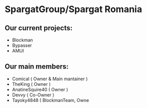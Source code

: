 # SpargatGroup/Spargat Romania

## Our current projects:

- Blockman
- Bypasser
- AMUI

## Our main members:

- Comical ( Owner & Main mantainer )
- TheKing ( Owner )
- AnatineSquire40 ( Owner )
- Devvy ( Co-Owner )
- Tayoky4848 ( BlockmanTeam, Owne
